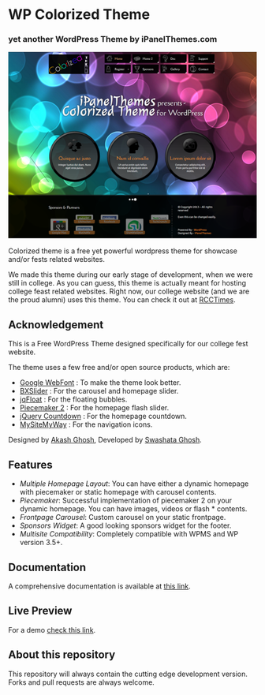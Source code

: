 # WP Colorized Theme
### yet another WordPress Theme by iPanelThemes.com
![Colorized Theme Logo](screenshot.png?raw=true)

Colorized theme is a free yet powerful wordpress theme for showcase and/or fests related websites.

We made this theme during our early stage of development, when we were still in college. As you can guess, this theme is actually meant for hosting college feast related websites. Right now, our college website (and we are the proud alumni) uses this theme. You can check it out at [RCCTimes](http://rcctimes.org).


## Acknowledgement
This is a Free WordPress Theme designed specifically for our college fest website.

The theme uses a few free and/or open source products, which are:

* [Google WebFont](http://www.google.com/webfonts/) : To make the theme look better.
* [BXSlider](http://bxslider.com/) : For the carousel and homepage slider.
* [jqFloat](http://www.inwebson.com/jquery/jqfloat-js-a-floating-effect-with-jquery/) : For the floating bubbles.
* [Piecemaker 2](http://www.modularweb.net/en/portfolio/piecemaker2) : For the homepage flash slider.
* [jQuery Countdown](http://keith-wood.name/countdown.html) : For the homepage countdown.
* [MySiteMyWay](http://icons.mysitemyway.com/) : For the navigation icons.

Designed by [Akash Ghosh](http://en.gravatar.com/akashghosh), Developed by [Swashata Ghosh](http://www.swashata.com/).

## Features
* *Multiple Homepage Layout*: You can have either a dynamic homepage with piecemaker or static homepage with carousel contents.
* *Piecemaker*: Successful implementation of piecemaker 2 on your dynamic homepage. You can have images, videos or flash * contents.
* *Frontpage Carousel*: Custom carousel on your static frontpage.
* *Sponsors Widget*: A good looking sponsors widget for the footer.
* *Multisite Compatibility*: Completely compatible with WPMS and WP version 3.5+.

## Documentation
A comprehensive documentation is available at [this link](http://ipanelthemes.com/kb/wp-colorized-theme/).

## Live Preview
For a demo [check this link](http://ipanelthemes.com/colorized/).

## About this repository
This repository will always contain the cutting edge development version. Forks and pull requests are always welcome.

